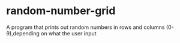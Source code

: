 # random-number-grid
A program that prints out random numbers in rows and columns (0-9),depending on what the user input
